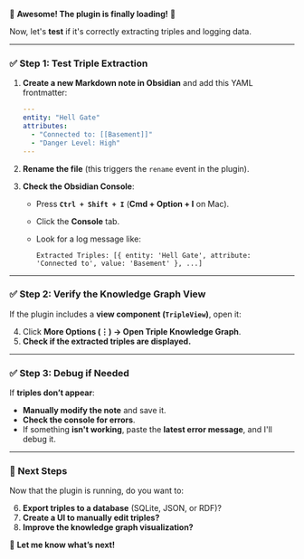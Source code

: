 🎉 **Awesome! The plugin is finally loading!** 🎉

Now, let's **test** if it's correctly extracting triples and logging data.

---

### **✅ Step 1: Test Triple Extraction**

1. **Create a new Markdown note in Obsidian** and add this YAML frontmatter:
    
    ```yaml
    ---
    entity: "Hell Gate"
    attributes:
      - "Connected to: [[Basement]]"
      - "Danger Level: High"
    ---
    ```
    
2. **Rename the file** (this triggers the `rename` event in the plugin).
3. **Check the Obsidian Console**:
    - Press **`Ctrl + Shift + I`** (**Cmd + Option + I** on Mac).
    - Click the **Console** tab.
    - Look for a log message like:
        
        ```
        Extracted Triples: [{ entity: 'Hell Gate', attribute: 'Connected to', value: 'Basement' }, ...]
        ```
        

---

### **✅ Step 2: Verify the Knowledge Graph View**

If the plugin includes a **view component (`TripleView`)**, open it:

4. Click **More Options (⋮) → Open Triple Knowledge Graph**.
5. **Check if the extracted triples are displayed.**

---

### **✅ Step 3: Debug if Needed**

If **triples don’t appear**:

- **Manually modify the note** and save it.
- **Check the console for errors**.
- If something **isn't working**, paste the **latest error message**, and I'll debug it.

---

### **🚀 Next Steps**

Now that the plugin is running, do you want to:

6. **Export triples to a database** (SQLite, JSON, or RDF)?
7. **Create a UI to manually edit triples?**
8. **Improve the knowledge graph visualization?**

🚀 **Let me know what’s next!**


